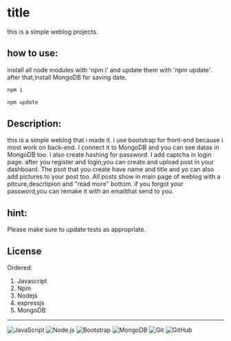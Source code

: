 # title
this is a simple weblog projects.

## how to use:
install all node modules with 'npm i' and update them with 'npm update'.
after that,install MongoDB for saving date.

```bash
npm i
```

```bash
npm update
```

## Description:
this is a simple weblog that i made it. i use bootstrap for front-end because i most work on back-end.
I connect it to MongoDB and you can see datas in MongoDB too. i also create hashing for password.
I add captcha in login page. after you register and login,you can create and upload post in your dashboard.
The psot that you create have name and title and yo can also add pictures to your post too.
All posts show in main page of weblog with a pitcure,descrtipion and "read more" bottom.
if you forgot your password,you can remake it with an emailthat send to you.

 

## hint:
Please make sure to update tests as appropriate.


## License

Ordered:

1. Javascript 
2. Npm
3. Nodejs
4. expressjs
4. MongoDB



---
 
  ![JavaScript](https://img.shields.io/badge/-JavaScript-333333?style=flat&logo=javascript)
  ![Node.js](https://img.shields.io/badge/-Node.js-333333?style=flat&logo=node.js)
  ![Bootstrap](https://img.shields.io/badge/-Bootstrap-333333?style=flat&logo=bootstrap&logoColor=563D7C)
  ![MongoDB](https://img.shields.io/badge/-MongoDB-333333?style=flat&logo=mongodb)
  ![Git](https://img.shields.io/badge/-Git-333333?style=flat&logo=git)
  ![GitHub](https://img.shields.io/badge/-GitHub-333333?style=flat&logo=github)